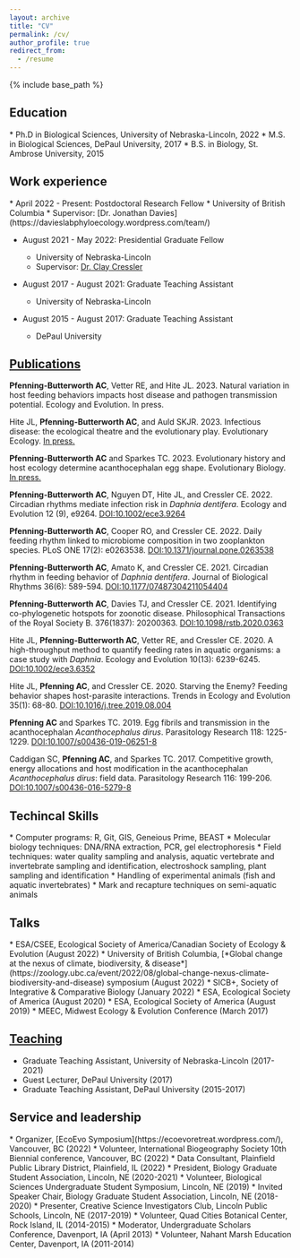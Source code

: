 ```yaml
---
layout: archive
title: "CV"
permalink: /cv/
author_profile: true
redirect_from:
  - /resume
---
```


{% include base_path %}

<h2> Education </h2>
* Ph.D in Biological Sciences, University of Nebraska-Lincoln, 2022
* M.S. in Biological Sciences, DePaul University, 2017
* B.S. in Biology, St. Ambrose University, 2015

<h2> Work experience </h2>
* April 2022 - Present: Postdoctoral Research Fellow
  * University of British Columbia
  * Supervisor: [Dr. Jonathan Davies](https://davieslabphyloecology.wordpress.com/team/)

* August 2021 - May 2022: Presidential Graduate Fellow
  * University of Nebraska-Lincoln
  * Supervisor: [Dr. Clay Cressler](https://cressler.weebly.com/)

* August 2017 - August 2021: Graduate Teaching Assistant
  * University of Nebraska-Lincoln

* August 2015 - August 2017: Graduate Teaching Assistant
  * DePaul University

## [Publications](https://alainapb.github.io/publications/)

<b>Pfenning-Butterworth AC</b>, Vetter RE, and Hite JL. 2023. Natural variation in host feeding behaviors impacts host disease and pathogen transmission potential. Ecology and Evolution. In press.

Hite JL, <b>Pfenning-Butterworth AC</b>, and Auld SKJR. 2023. Infectious disease: the ecological theatre and the evolutionary play. Evolutionary Ecology. [In press.](https://doi.org/10.1007/s10682-023-10229-5)

<b>Pfenning-Butterworth AC</b> and Sparkes TC. 2023. Evolutionary history and host ecology determine acanthocephalan egg shape. Evolutionary Biology. [In press.](https://doi.org/10.1007/s11692-022-09595-9)

<b>Pfenning-Butterworth AC</b>, Nguyen DT, Hite JL, and Cressler CE. 2022. Circadian rhythms mediate infection risk in *Daphnia dentifera*. Ecology and Evolution 12 (9), e9264. [DOI:10.1002/ece3.9264](https://doi.org/10.1002/ece3.9264)

<b>Pfenning-Butterworth AC</b>, Cooper RO, and Cressler CE. 2022. Daily feeding rhythm linked to microbiome composition in two zooplankton species. PLoS ONE 17(2): e0263538. [DOI:10.1371/journal.pone.0263538](https://doi.org/10.1371/journal.pone.0263538)

<b>Pfenning-Butterworth AC</b>, Amato K, and Cressler CE. 2021. Circadian rhythm in feeding behavior of *Daphnia dentifera*. Journal of Biological Rhythms 36(6): 589-594. [DOI:10.1177/07487304211054404](https://doi.org/10.1177/07487304211054404)

<b>Pfenning-Butterworth AC</b>, Davies TJ, and Cressler CE. 2021. Identifying co-phylogenetic hotspots for zoonotic disease. Philosophical Transactions of the Royal Society B. 376(1837): 20200363. [DOI:10.1098/rstb.2020.0363](https://doi.org/10.1098/rstb.2020.0363)

Hite JL, <b>Pfenning-Butterworth AC</b>, Vetter RE, and Cressler CE. 2020. A high-throughput method to quantify feeding rates in aquatic organisms: a case study with *Daphnia*. Ecology and Evolution 10(13): 6239-6245. [DOI:10.1002/ece3.6352](https://doi.org/10.1002/ece3.6352)

Hite JL, <b>Pfenning AC</b>, and Cressler CE. 2020. Starving the Enemy? Feeding behavior shapes host-parasite interactions. Trends in Ecology and Evolution 35(1): 68-80. [DOI:10.1016/j.tree.2019.08.004](https://doi.org/10.1016/j.tree.2019.08.004)

<b>Pfenning AC</b> and Sparkes TC. 2019. Egg fibrils and transmission in the acanthocephalan *Acanthocephalus dirus*. Parasitology Research 118: 1225-1229. [DOI:10.1007/s00436-019-06251-8](https://doi.org/10.1007/s00436-019-06251-8)

Caddigan SC, <b>Pfenning AC</b>, and Sparkes TC. 2017. Competitive growth, energy allocations and host modification in the acanthocephalan *Acanthocephalus dirus*: field data. Parasitology Research 116: 199-206. [DOI:10.1007/s00436-016-5279-8](https://doi.org/10.1007/s00436-016-5279-8)

<h2> Techincal Skills </h2>
* Computer programs: R, Git, GIS, Geneious Prime, BEAST
* Molecular biology techniques: DNA/RNA extraction, PCR, gel electrophoresis
* Field techniques: water quality sampling and analysis, aquatic vertebrate and invertebrate sampling and identification, electroshock sampling, plant sampling and identification
* Handling of experimental animals (fish and aquatic invertebrates)
*	Mark and recapture techniques on semi-aquatic animals

<h2> Talks </h2>
* ESA/CSEE, Ecological Society of America/Canadian Society of Ecology & Evolution (August 2022)
* University of British Columbia, [*Global change at the nexus of climate, biodiversity, & disease*](https://zoology.ubc.ca/event/2022/08/global-change-nexus-climate-biodiversity-and-disease) symposium (August 2022)
* SICB+, Society of Integrative & Comparative Biology (January 2022)
* ESA, Ecological Society of America (August 2020)
* ESA, Ecological Society of America (August 2019)
* MEEC, Midwest Ecology & Evolution Conference (March 2017)


## [Teaching](https://alainapb.github.io/teaching/)
* Graduate Teaching Assistant, University of Nebraska-Lincoln (2017-2021)
* Guest Lecturer, DePaul University (2017)
* Graduate Teaching Assistant, DePaul University (2015-2017)

<h2> Service and leadership </h2>
* Organizer, [EcoEvo Symposium](https://ecoevoretreat.wordpress.com/), Vancouver, BC (2022)
* Volunteer, International Biogeography Society 10th Biennial conference, Vancouver, BC (2022)
* Data Consultant, Plainfield Public Library District, Plainfield, IL (2022)
*	President, Biology Graduate Student Association, Lincoln, NE (2020-2021)
*	Volunteer, Biological Sciences Undergraduate Student Symposium, Lincoln, NE (2019)
*	Invited Speaker Chair, Biology Graduate Student Association, Lincoln, NE (2018-2020)
*	Presenter, Creative Science Investigators Club, Lincoln Public Schools, Lincoln, NE (2017-2019)
*	Volunteer, Quad Cities Botanical Center, Rock Island, IL (2014-2015)
*	Moderator, Undergraduate Scholars Conference, Davenport, IA (April 2013)
*	Volunteer, Nahant Marsh Education Center, Davenport, IA (2011-2014)
